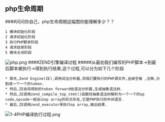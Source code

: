 ## php生命周期


####问问你自己，php生命周期这幅图你能理解多少？？
```
1 模块初始化阶段
2 请求初始化阶段
3 执行PHP脚本阶段
4 请求结束阶段
5 模块关闭阶段
```
![php.png][1]
####ZEND引擎编译过程
#####从最初我们编写的PHP脚本->到最后脚本被执行->得到执行结果,这个过程,可以分为如下几个阶段
```
* 首先,Zend Engine(ZE),调用词法分析器,将我们要执行的PHP源文件,去掉空格 ,注释,分割成一个一个的token.
* 然后,ZE会将得到的token forward给语法分析器,生成抽象语法树.
* 然后,ZE调用zend_compile_top_stmt()函数将抽象语法树解析为一个一个的op code,opcode一般会以op array的形式存在,它是PHP执行的中间语言.
* 最后,ZE调用zend_executor来执行op array,输出结果.
```

![1-4PHP编译执行过程.png][2]


  [1]: https://www.skylway.com/usr/uploads/2018/11/3177336532.png
  [2]: https://www.skylway.com/usr/uploads/2018/11/3259568662.png
